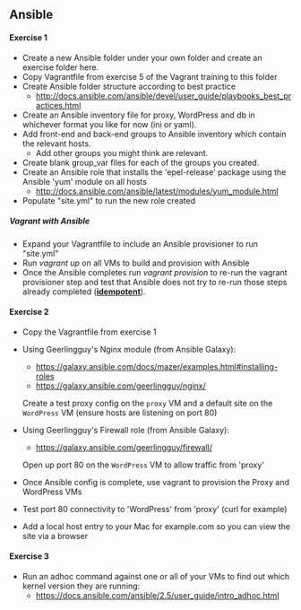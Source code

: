 ## Ansible

#### Exercise 1
* Create a new Ansible folder under your own folder and create an exercise folder here.
* Copy Vagrantfile from exercise 5 of the Vagrant training to this folder
* Create Ansible folder structure according to best practice
	* http://docs.ansible.com/ansible/devel/user_guide/playbooks_best_practices.html
* Create an Ansible inventory file for proxy, WordPress and db in whichever format you like for now (ini or yaml).
* Add front-end and back-end groups to Ansible inventory which contain the relevant hosts.
	* Add other groups you might think are relevant.
* Create blank group_var files for each of the groups you created.
* Create an Ansible role that installs the 'epel-release' package using the Ansible 'yum' module on all hosts 
	* http://docs.ansible.com/ansible/latest/modules/yum_module.html
* Populate "site.yml" to run the new role created

##### Vagrant with Ansible
* Expand your Vagrantfile to include an Ansible provisioner to run "site.yml" 
* Run *vagrant up* on all VMs to build and provision with Ansible
* Once the Ansible completes run *vagrant provision* to re-run the vagrant provisioner step and test that Ansible does not try to re-run those steps already completed (**[idempotent](https://en.wikipedia.org/wiki/Idempotence)**).
	
#### Exercise 2
* Copy the Vagrantfile from exercise 1
* Using Geerlingguy's Nginx module (from Ansible Galaxy):
  * https://galaxy.ansible.com/docs/mazer/examples.html#installing-roles
  * https://galaxy.ansible.com/geerlingguy/nginx/
  
  Create a test proxy config on the `proxy` VM and a default site on the `WordPress` VM (ensure hosts are listening on port 80)
  
* Using Geerlingguy's Firewall role (from Ansible Galaxy):
  * https://galaxy.ansible.com/geerlingguy/firewall/
  
  Open up port 80 on the `WordPress` VM to allow traffic from 'proxy' 
  
* Once Ansible config is complete, use vagrant to provision the Proxy and WordPress VMs
* Test port 80 connectivity to 'WordPress' from 'proxy' (curl for example)
* Add a local host entry to your Mac for example.com so you can view the site via a browser

#### Exercise 3

* Run an adhoc command against one or all of your VMs to find out which kernel version they are running:	
	* https://docs.ansible.com/ansible/2.5/user_guide/intro_adhoc.html
